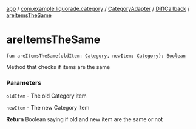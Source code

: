 [app](../../../index.md) / [com.example.liquorade.category](../../index.md) / [CategoryAdapter](../index.md) / [DiffCallback](index.md) / [areItemsTheSame](./are-items-the-same.md)

# areItemsTheSame

`fun areItemsTheSame(oldItem: `[`Category`](../../../com.example.liquorade.domain/-category/index.md)`, newItem: `[`Category`](../../../com.example.liquorade.domain/-category/index.md)`): `[`Boolean`](https://kotlinlang.org/api/latest/jvm/stdlib/kotlin/-boolean/index.html)

Method that checks if items are the same

### Parameters

`oldItem` - The old Category item

`newItem` - The new Category item

**Return**
Boolean saying if old and new item are the same or not

